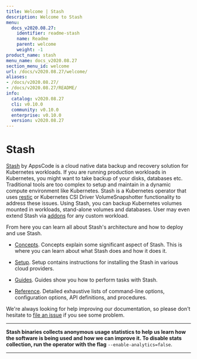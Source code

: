 ```yaml
---
title: Welcome | Stash
description: Welcome to Stash
menu:
  docs_v2020.08.27:
    identifier: readme-stash
    name: Readme
    parent: welcome
    weight: -1
product_name: stash
menu_name: docs_v2020.08.27
section_menu_id: welcome
url: /docs/v2020.08.27/welcome/
aliases:
- /docs/v2020.08.27/
- /docs/v2020.08.27/README/
info:
  catalog: v2020.08.27
  cli: v0.10.0
  community: v0.10.0
  enterprise: v0.10.0
  version: v2020.08.27
---
```


# Stash

[Stash](https://stash.run) by AppsCode is a cloud native data backup and recovery solution for Kubernetes workloads. If you are running production workloads in Kubernetes, you might want to take backup of your disks, databases etc. Traditional tools are too complex to setup and maintain in a dynamic compute environment like Kubernetes. Stash is a Kubernetes operator that uses [restic](https://github.com/restic/restic) or Kubernetes CSI Driver VolumeSnapshotter functionality to address these issues. Using Stash, you can backup Kubernetes volumes mounted in workloads, stand-alone volumes and databases. User may even extend Stash via [addons](https://stash.run/docs/latest/guides/latest/addons/overview/) for any custom workload.

From here you can learn all about Stash's architecture and how to deploy and use Stash.

- [Concepts](/docs/v2020.08.27/concepts/). Concepts explain some significant aspect of Stash. This is where you can learn about what Stash does and how it does it.

- [Setup](/docs/v2020.08.27/setup/). Setup contains instructions for installing
  the Stash in various cloud providers.

- [Guides](/docs/v2020.08.27/guides/latest/). Guides show you how to perform tasks with Stash.

- [Reference](/docs/v2020.08.27/reference/). Detailed exhaustive lists of
command-line options, configuration options, API definitions, and procedures.

We're always looking for help improving our documentation, so please don't hesitate to [file an issue](https://github.com/stashed/project/issues/new) if you see some problem.

---

**Stash binaries collects anonymous usage statistics to help us learn how the software is being used and how we can improve it. To disable stats collection, run the operator with the flag** `--enable-analytics=false`.

---

